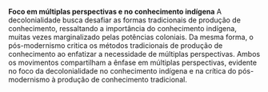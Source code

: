 **Foco em múltiplas perspectivas e no conhecimento indígena**
   A decolonialidade busca desafiar as formas tradicionais de produção de conhecimento, ressaltando a importância do conhecimento indígena, muitas vezes marginalizado pelas potências coloniais. Da mesma forma, o pós-modernismo critica os métodos tradicionais de produção de conhecimento ao enfatizar a necessidade de múltiplas perspectivas. Ambos os movimentos compartilham a ênfase em múltiplas perspectivas, evidente no foco da decolonialidade no conhecimento indígena e na crítica do pós-modernismo à produção de conhecimento tradicional.